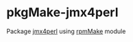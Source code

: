 # pkgMake-jmx4perl
Package [jmx4perl](https://github.com/rhuss/jmx4perl) using [rpmMake](rpmMake/README.md) module
